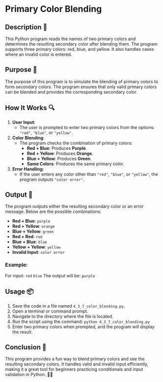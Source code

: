 # Primary Color Blending

## Description 📝
This Python program reads the names of two primary colors and determines the resulting secondary color after blending them.
The program supports three primary colors: red, blue, and yellow.
It also handles cases where an invalid color is entered.

## Purpose 🎯
The purpose of this program is to simulate the blending of primary colors to form secondary colors.
The program ensures that only valid primary colors can be blended and provides the corresponding secondary color.

## How It Works 🔍
1. **User Input**:
   - The user is prompted to enter two primary colors from the options: `"red"`, `"blue"`, or `"yellow"`.
2. **Color Blending**:
   - The program checks the combination of primary colors:
     - **Red + Blue**: Produces **Purple**.
     - **Red + Yellow**: Produces **Orange**.
     - **Blue + Yellow**: Produces **Green**.
     - **Same Colors**: Produces the same primary color.
3. **Error Handling**:
   - If the user enters any color other than `"red"`, `"blue"`, or `"yellow"`, the program outputs `"color error"`.

## Output 📜
The program outputs either the resulting secondary color or an error message. Below are the possible combinations:
- **Red + Blue**: `purple`
- **Red + Yellow**: `orange`
- **Blue + Yellow**: `green`
- **Red + Red**: `red`
- **Blue + Blue**: `blue`
- **Yellow + Yellow**: `yellow`
- **Invalid Input**: `color error`

### Example:
For input: `red` `blue`
The output will be: `purple`

## Usage 📦
1. Save the code in a file named `4_3_7_color_blending.py`.
2. Open a terminal or command prompt.
3. Navigate to the directory where the file is located.
4. Run the script using the command:
   `python 4_3_7_color_blending.py`
5. Enter two primary colors when prompted, and the program will display the result.

## Conclusion 🚀
This program provides a fun way to blend primary colors and see the resulting secondary colors.
It handles valid and invalid input efficiently, making it a great tool for beginners practicing conditionals and input validation in Python.
🎨✨